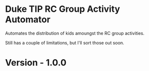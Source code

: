Duke TIP RC Group Activity Automator
===========================

Automates the distribution of kids amoungst the RC group activities.

Still has a couple of limitations, but I'll sort those out soon.

Version - 1.0.0
============
